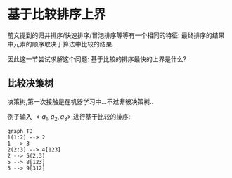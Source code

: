 # 基于比较排序上界

前文提到的归并排序/快速排序/冒泡排序等等有一个相同的特征: 最终排序的结果中元素的顺序取决于算法中比较的结果.

因此这一节尝试求解这个问题: 基于比较的排序最快的上界是什么?

## 比较决策树

决策树,第一次接触是在机器学习中...不过非彼决策树..

例子输入 $<a_1,a_2,a_3>$,进行基于比较的排序:

```mermaid
graph TD
1(1:2) --> 2
1 --> 3
2(2:3) --> 4[123]
2 --> 5(2:3)
5 --> 8[123]
5 --> 9[312]
```

